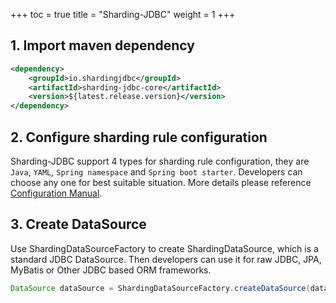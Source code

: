 +++
toc = true
title = "Sharding-JDBC"
weight = 1
+++

## 1. Import maven dependency

```xml
<dependency>
    <groupId>io.shardingjdbc</groupId>
    <artifactId>sharding-jdbc-core</artifactId>
    <version>${latest.release.version}</version>
</dependency>
```

## 2. Configure sharding rule configuration

Sharding-JDBC support 4 types for sharding rule configuration, they are `Java`, `YAML`, `Spring namespace` and `Spring boot starter`. Developers can choose any one for best suitable situation. More details please reference [Configuration Manual](/06-sharding-jdbc/02-configuration/).

## 3. Create DataSource

Use ShardingDataSourceFactory to create ShardingDataSource, which is a standard JDBC DataSource. Then developers can use it for raw JDBC, JPA, MyBatis or Other JDBC based ORM frameworks.

```java
DataSource dataSource = ShardingDataSourceFactory.createDataSource(dataSourceMap, shardingRuleConfig);
```
